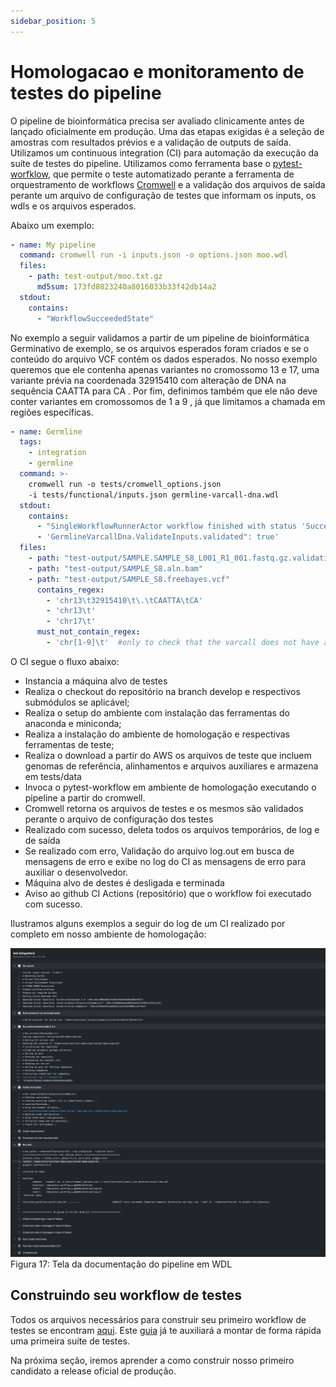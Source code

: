 ```yaml
---
sidebar_position: 5
---
```


# Homologacao e monitoramento de testes do pipeline

O pipeline de bioinformática precisa ser avaliado clinicamente antes de lançado oficialmente em produção. Uma das etapas exigidas é a seleção de amostras com resultados prévios e a validação de outputs de saída. Utilizamos um continuous integration (CI) para automação da execução da suíte de testes do pipeline. Utilizamos como ferramenta base o [pytest-worfklow](https://pytest-workflow.readthedocs.io/en/stable/), que permite o teste automatizado perante a ferramenta de orquestramento de workflows [Cromwell](https://cromwell.readthedocs.io/en/stable/) e a validação dos arquivos de saída perante um arquivo de configuração de testes que informam os inputs, os wdls e os arquivos esperados.

Abaixo um exemplo:

```yaml
- name: My pipeline
  command: cromwell run -i inputs.json -o options.json moo.wdl
  files:
    - path: test-output/moo.txt.gz
      md5sum: 173fd8023240a8016033b33f42db14a2
  stdout:
    contains:
      - "WorkflowSucceededState"
```

No exemplo a seguir validamos a partir de um pipeline de bioinformática Germinativo de exemplo, se os arquivos esperados foram criados e se o conteúdo do arquivo VCF contém os dados esperados. No nosso exemplo queremos que ele contenha apenas variantes no cromossomo 13 e 17, uma variante prévia na coordenada 32915410 com alteração de DNA na sequência CAATTA para CA . Por fim, definimos também que ele não deve conter variantes em cromossomos de 1 a 9 , já que limitamos a chamada em regiões específicas.

```yaml
- name: Germline
  tags:
    - integration
    - germline
  command: >-
    cromwell run -o tests/cromwell_options.json
    -i tests/functional/inputs.json germline-varcall-dna.wdl
  stdout:
    contains:
      - "SingleWorkflowRunnerActor workflow finished with status 'Succeeded'."
      - 'GermlineVarcallDna.ValidateInputs.validated": true'
  files:
    - path: "test-output/SAMPLE.SAMPLE_S8_L001_R1_001.fastq.gz.validation.log"
    - path: "test-output/SAMPLE_S8.aln.bam"
    - path: "test-output/SAMPLE_S8.freebayes.vcf"
      contains_regex:
        - 'chr13\t32915410\t\.\tCAATTA\tCA'
        - 'chr13\t'
        - 'chr17\t'
      must_not_contain_regex:
        - 'chr[1-9]\t'  #only to check that the varcall does not have any regions besides the regions
```


O CI segue o fluxo abaixo:

  - Instancia a máquina alvo de testes
  - Realiza o checkout do repositório na branch develop e respectivos submódulos se aplicável;
  - Realiza o setup do ambiente com instalação das ferramentas do anaconda e miniconda;
  - Realiza a instalação do ambiente de homologação e respectivas ferramentas de teste;
  - Realiza o download a partir do AWS os arquivos de teste que incluem genomas de referência, alinhamentos e arquivos auxiliares e armazena em tests/data
  - Invoca o pytest-workflow em ambiente de homologação executando o pipeline a partir do cromwell.
  - Cromwell retorna os arquivos de testes e os mesmos são validados perante o arquivo de configuração dos testes
  - Realizado com sucesso, deleta todos os arquivos temporários, de log e de saída
  - Se realizado com erro, Validação do arquivo log.out em busca de mensagens de erro e exibe no log do CI as mensagens de erro para auxiliar o desenvolvedor.
  - Máquina alvo de destes é desligada e terminada
  - Aviso ao github CI Actions (repositório) que o workflow foi executado com sucesso.


Ilustramos alguns exemplos a seguir do log de um CI realizado por completo em nosso ambiente de homologação:

![](/img/homolog-ci.png)
Figura 17: Tela da documentação do pipeline em WDL


## Construindo seu workflow de testes

Todos os arquivos necessários para construir seu primeiro workflow de testes se encontram [aqui](https://github.com/Varstation/wdl-demo-pipeline/tree/main/tests). Este [guia](./tests.md) já te auxiliará a montar de forma rápida uma primeira suíte de testes.


Na próxima seção, iremos aprender a como construir nosso primeiro candidato a release oficial de produção.